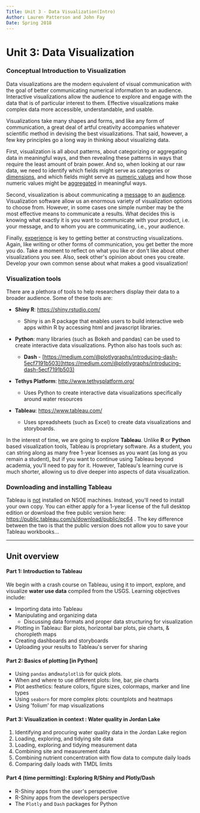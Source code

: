 ```yaml
---
Title: Unit 3 - Data Visualization(Intro)
Author: Lauren Patterson and John Fay
Date: Spring 2018
---
```


# Unit 3: Data Visualization 

### Conceptual Introduction to Visualization

Data visualizations are the modern equivalent of visual communication with the goal of better communicating numerical information to an audience. Interactive visualizations allow the audience to explore and engage with the data that is of particular interest to them. Effective visualizations make complex data more accessible, understandable, and usable.

Visualizations take many shapes and forms, and like any form of communication, a great deal of artful creativity accompanies whatever scientific method in devising the best visualizations. That said, however, a few key principles go a long way in thinking about visualizing data. 

First, visualization is all about patterns, about categorizing or aggregating data in meaningful ways, and then revealing these patterns in ways that require the least amount of brain power. And so, when looking at our raw data, we need to identify which fields might serve as categories or <u>dimensions</u>, and which fields might serve as <u>numeric values</u> and how those numeric values might be <u>aggregated</u> in meaningful ways. 

Second, visualization is about communicating a <u>message</u> to an <u>audience</u>. Visualization software allow us an enormous variety of visualization options to choose from. However, in some cases one simple number may be the most effective means to communicate a results. What decides this is knowing what exactly it is you want to communicate with your product, i.e. your message, and to whom you are communicating, i.e., your audience. 

Finally, <u>experience</u> is key to getting better at constructing visualizations. Again, like writing or other forms of communication, you get better the more you do. Take a moment to reflect on what you like or don't like about other  visualizations you see. Also, seek other's opinion about ones you create. Develop your own common sense about what makes a good visualization!



### Visualization tools

There are a plethora of tools to help researchers display their data to a broader audience. Some of these tools are:

- **Shiny R**: https://shiny.rstudio.com/

  - Shiny is an R package that enables users to build interactive web apps within R by accessing html and javascript libraries.

- **Python**: many libraries (such as Bokeh and pandas) can be used to create interactive data visualizations. Python also has tools such as:

  - **Dash** - [https://medium.com/@plotlygraphs/introducing-dash-5ecf7191b503](https://medium.com/@plotlygraphs/introducing-dash-5ecf7191b503)

- **Tethys Platform**: http://www.tethysplatform.org/

  - Uses Python to create interactive data visualizations specifically around water resources

- **Tableau**: https://www.tableau.com/

  * Uses spreadsheets (such as Excel) to create data visualizations and storyboards. 

In the interest of time, we are going to explore **Tableau**. Unlike **R** or **Python** based visualization tools, Tableau is proprietary software. As a student, you can string along as many free 1-year licenses as you want (as long as you remain a student), but if you want to continue using Tableau beyond academia, you'll need to pay for it. However, Tableau's learning curve is much shorter, allowing us to dive deeper into aspects of data visualization.  



### Downloading and installing Tableau

Tableau is <u>not</u> installed on NSOE machines. Instead, you'll need to install your own copy. You can either apply for a 1-year license of the full desktop edition or download the free public version here: https://public.tableau.com/s/download/public/pc64 . The key difference between the two is that the public version does not allow you to save your Tableau workbooks... 



---

## Unit overview

#### Part 1: Introduction to Tableau

We begin with a crash course on Tableau, using it to import, explore, and visualize **water use data** compiled from the USGS. Learning objectives include:

* Importing data into Tableau
* Manipulating and organizing data
  * Discussing data formats and proper data structuring for visualization
* Plotting in Tableau: Bar plots, horizontal bar plots, pie charts, & choropleth maps
* Creating dashboards and storyboards
* Uploading your results to Tableau's server for sharing

#### Part 2: Basics of plotting [in Python]

* Using `pandas` and`matplotlib` for quick plots.
* When and where to use different plots: line, bar, pie charts
* Plot aesthetics: feature colors, figure sizes, colormaps, marker and line types
* Using `seaborn` for more complex plots: countplots and heatmaps
* Using 'folium' for map visualizations

#### Part 3: Visualization in context : Water quality in Jordan Lake

1. Identifying and procuring water quality data in the Jordan Lake region
2. Loading, exploring, and tidying site data
3. Loading, exploring and tidying measurement data
4. Combining site and measurement data 
5. Combining nutrient concentration with flow data to compute daily loads
6. Comparing daily loads with TMDL limits

#### Part 4 (time permitting): Exploring R/Shiny and Plotly/Dash

* R-Shiny apps from the user's perspective
* R-Shiny apps from the developers perspective
* The `Plotly` and `Dash` packages for Python